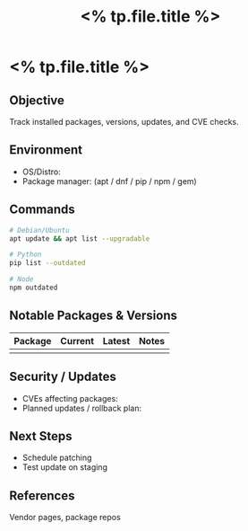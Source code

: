 ﻿---
title: "<% tp.file.title %>"
type: packages
created: "<% tp.date.now('YYYY-MM-DD') %>"
tags: [packages]
cssclass: cs-note
---

# <% tp.file.title %>

## Objective
Track installed packages, versions, updates, and CVE checks.

## Environment
- OS/Distro:  
- Package manager: (apt / dnf / pip / npm / gem)

## Commands
```bash
# Debian/Ubuntu
apt update && apt list --upgradable

# Python
pip list --outdated

# Node
npm outdated
```

## Notable Packages & Versions
| Package | Current | Latest | Notes |
|---------|---------|--------|-------|
|  |  |  |  |

## Security / Updates
- CVEs affecting packages:  
- Planned updates / rollback plan:

## Next Steps
- Schedule patching  
- Test update on staging

## References
Vendor pages, package repos


